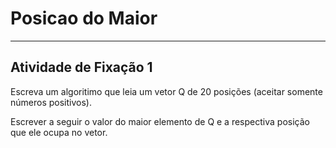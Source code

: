 # Posicao do Maior 

---

## Atividade de Fixação 1  

Escreva um algoritimo que leia um vetor Q de 20 posições (aceitar somente números positivos).  

Escrever a seguir o valor do maior elemento de Q e a respectiva posição que ele ocupa no vetor.  
 